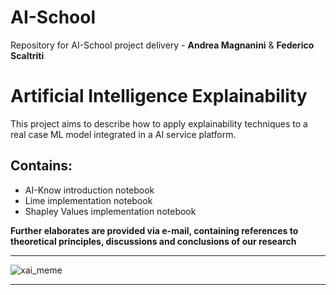 # AI-School
Repository for AI-School project delivery - **Andrea Magnanini** & **Federico Scaltriti**

# Artificial Intelligence Explainability
This project aims to describe how to apply explainability techniques to a real case ML model integrated in a AI service platform.

## Contains:
- AI-Know introduction notebook
- Lime implementation notebook
- Shapley Values implementation notebook

**Further elaborates are provided via e-mail, containing references to theoretical principles, discussions and conclusions of our research**

--------------------------------------------------------------------------------------------------------------------------------------------

![xai_meme](https://user-images.githubusercontent.com/63046209/201956623-3abf2a38-4a2b-43bc-9502-ddc79b392e7d.jpeg)

--------------------------------------------------------------------------------------------------------------------------------------------
